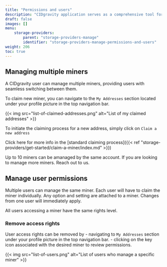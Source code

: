 ```yaml
---
title: "Permissions and users"
description: "CIDgravity application serves as a comprehensive tool for managing and monitoring of : clients, pricing, acceptance criterias, avalability and activity."
draft: false
images: []
menu:
    storage-providers:
        parent: "storage-providers-manage"
        identifier: "storage-providers-manage-permissions-and-users"
weight: 206
toc: true
---
```


## Managing multiple miners

A CIDgravity user can manage multiple miners, providing users with seamless switching between them.

To claim new miner, you can navigate to the `My Addresses` section located under your profile picture in the top navigation bar.

{{< img src="list-of-claimed-addresses.png" alt="List of my claimed addresses" >}}

To initiate the claiming process for a new address, simply click on `Claim a new address`

Click here for more info in the [standard claiming process]({{< ref "storage-providers/get-started/claim-a-miner/index.md" >}})

Up to 10 miners can be amanaged by the same account. If you are looking to manage more miners. Reach out to us. 

## Manage user permissions

Multiple users can manage the same miner. Each user will have to claim the miner individually. Any option and setting are attached to a miner. Changes from one user will immediately apply.

All users accessing a miner have the same rights level.

### Remove access rights

User access rights can be removed by 
	- navigating to `My Addresses` section under your profile picture in the top navigation bar.
	- clicking on the key icon associated with the desired miner to review permissions. 

{{< img src="list-of-users.png" alt="List of users who manage a specific miner" >}}
